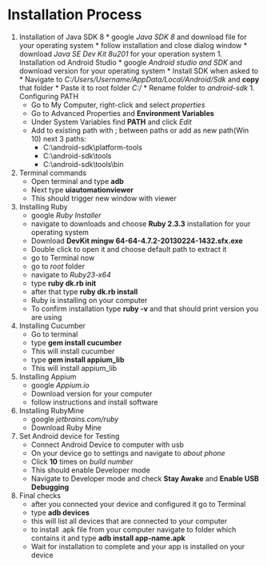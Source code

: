 # Installation Process

1. Installation of Java SDK 8 
                      * google _Java SDK 8_ and download file for your operating system
                      * follow installation and close dialog window
                      * download _Java SE Dev Kit 8u201_ for your operation system
                   1. Installation od Android Studio
                      * google _Android studio and SDK_ and download version for your operating system
                      * Install SDK when asked to
                      * Navigate to _C:/Users/Username/AppData/Local/Android/Sdk_ and **copy** that folder
                      * Paste it to root folder _C:/_
                      * Rename folder to _android-sdk_
                   1. Configuring PATH
   * Go to My Computer, right-click and select _properties_
   * Go to Advanced Properties and **Environment Variables**
   * Under System Variables find **PATH** and click _Edit_
   * Add to existing path with ; between paths or add as new path(Win 10) next 3 paths:
      * C:\android-sdk\platform-tools
      * C:\android-sdk\tools
      * C:\android-sdk\tools\bin
1. Terminal commands
   * Open terminal and type **adb**
   * Next type **uiautomationviewer**
   * This should trigger new window with viewer
1. Installing Ruby
   * google _Ruby Installer_
   * navigate to downloads and choose **Ruby 2.3.3** installation for your operating system
   * Download **DevKit mingw 64-64-4.7.2-20130224-1432.sfx.exe**
   * Double click to open it and choose default path to extract it
   * go to Terminal now
   * go to _root_ folder
   * navigate to _Ruby23-x64_
   * type **ruby dk.rb init**
   * after that type **ruby dk.rb install**
   * Ruby is installing on your computer
   * To confirm installation type **ruby -v** and that should print version you are using
1. Installing Cucumber
   * Go to terminal
   * type **gem install cucumber**
   * This will install cucumber 
   * type **gem install appium_lib**
   * This will install appium_lib
1. Installing Appium
   * google _Appium.io_
   * Download version for your computer
   * follow instructions and install software
1. Installing RubyMine
   * google _jetbrains.com/ruby_
   * Download Ruby Mine
1. Set Android device for Testing
   * Connect Android Device to computer with usb
   * On your device go to settings and navigate to _about phone_
   * Click **10** times on _build number_
   * This should enable Developer mode
   * Navigate to Developer mode and check **Stay Awake** and **Enable USB Debugging**
1. Final checks
   * after you connected your device and configured it go to Terminal
   * type **adb devices**
   * this will list all devices that are connected to your computer
   * to install .apk file from your computer navigate to folder which contains it and type **adb install app-name.apk**
   * Wait for installation to complete and your app is installed on your device 
 